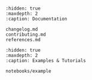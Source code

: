```{include} ../README.md
```

```{toctree}
:hidden: true
:maxdepth: 2
:caption: Documentation

changelog.md
contributing.md
references.md
```

```{toctree}
:hidden: true
:maxdepth: 2
:caption: Examples & Tutorials

notebooks/example
```
